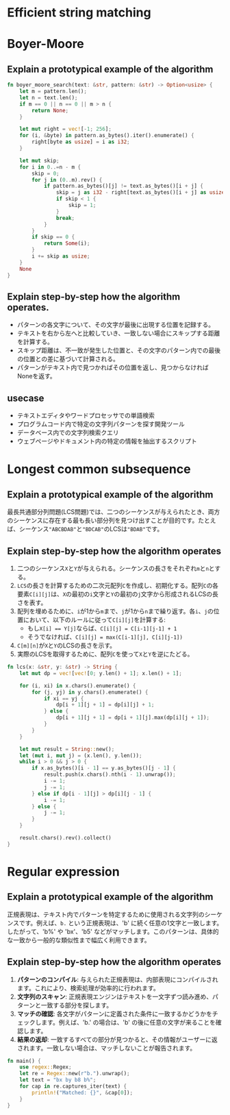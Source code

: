 # Efficient string matching

# Boyer-Moore

## Explain a prototypical example of the algorithm
```rust
fn boyer_moore_search(text: &str, pattern: &str) -> Option<usize> {
    let m = pattern.len();
    let n = text.len();
    if m == 0 || n == 0 || m > n {
        return None;
    }

    let mut right = vec![-1; 256];
    for (i, &byte) in pattern.as_bytes().iter().enumerate() {
        right[byte as usize] = i as i32;
    }

    let mut skip;
    for i in 0..=n - m {
        skip = 0;
        for j in (0..m).rev() {
            if pattern.as_bytes()[j] != text.as_bytes()[i + j] {
                skip = j as i32 - right[text.as_bytes()[i + j] as usize];
                if skip < 1 {
                    skip = 1;
                }
                break;
            }
        }
        if skip == 0 {
            return Some(i);
        }
        i += skip as usize;
    }
    None
}
```

## Explain step-by-step how the algorithm operates.
- パターンの各文字について、その文字が最後に出現する位置を記録する。
- テキストを右から左へと比較していき、一致しない場合にスキップする距離を計算する。
- スキップ距離は、不一致が発生した位置と、その文字のパターン内での最後の位置との差に基づいて計算される。
- パターンがテキスト内で見つかればその位置を返し、見つからなければNoneを返す。

## usecase
- テキストエディタやワードプロセッサでの単語検索
- プログラムコード内で特定の文字列パターンを探す開発ツール
- データベース内での文字列検索クエリ
- ウェブページやドキュメント内の特定の情報を抽出するスクリプト

# Longest common subsequence

## Explain a prototypical example of the algorithm

最長共通部分列問題(LCS問題)では、二つのシーケンスが与えられたとき、両方のシーケンスに存在する最も長い部分列を見つけ出すことが目的です。たとえば、シーケンス`"ABCBDAB"`と`"BDCAB"`のLCSは`"BDAB"`です。

## Explain step-by-step how the algorithm operates

1. 二つのシーケンス`X`と`Y`が与えられる。シーケンスの長さをそれぞれ`m`と`n`とする。
2. `LCS`の長さを計算するための二次元配列`C`を作成し、初期化する。配列`C`の各要素`C[i][j]`は、`X`の最初の`i`文字と`Y`の最初の`j`文字から形成されるLCSの長さを表す。
3. 配列を埋めるために、`i`が1から`m`まで、`j`が1から`n`まで繰り返す。各`i`、`j`の位置において、以下のルールに従って`C[i][j]`を計算する:
   - もし`X[i] == Y[j]`ならば、`C[i][j] = C[i-1][j-1] + 1`
   - そうでなければ、`C[i][j] = max(C[i-1][j], C[i][j-1])`
4. `C[m][n]`が`X`と`Y`のLCSの長さを示す。
5. 実際のLCSを取得するために、配列`C`を使って`X`と`Y`を逆にたどる。


```rust
fn lcs(x: &str, y: &str) -> String {
    let mut dp = vec![vec![0; y.len() + 1]; x.len() + 1];

    for (i, xi) in x.chars().enumerate() {
        for (j, yj) in y.chars().enumerate() {
            if xi == yj {
                dp[i + 1][j + 1] = dp[i][j] + 1;
            } else {
                dp[i + 1][j + 1] = dp[i + 1][j].max(dp[i][j + 1]);
            }
        }
    }

    let mut result = String::new();
    let (mut i, mut j) = (x.len(), y.len());
    while i > 0 && j > 0 {
        if x.as_bytes()[i - 1] == y.as_bytes()[j - 1] {
            result.push(x.chars().nth(i - 1).unwrap());
            i -= 1;
            j -= 1;
        } else if dp[i - 1][j] > dp[i][j - 1] {
            i -= 1;
        } else {
            j -= 1;
        }
    }

    result.chars().rev().collect()
}
```

# Regular expression

## Explain a prototypical example of the algorithm

正規表現は、テキスト内でパターンを特定するために使用される文字列のシーケンスです。例えば、`b.` という正規表現は、'b' に続く任意の1文字と一致します。したがって、'b%' や 'bx'、'b5' などがマッチします。このパターンは、具体的な一致から一般的な類似性まで幅広く利用できます。

## Explain step-by-step how the algorithm operates

1. **パターンのコンパイル**: 与えられた正規表現は、内部表現にコンパイルされます。これにより、検索処理が効率的に行われます。
2. **文字列のスキャン**: 正規表現エンジンはテキストを一文字ずつ読み進め、パターンと一致する部分を探します。
3. **マッチの確認**: 各文字がパターンに定義された条件に一致するかどうかをチェックします。例えば、'b.' の場合は、'b' の後に任意の文字が来ることを確認します。
4. **結果の返却**: 一致するすべての部分が見つかると、その情報がユーザーに返されます。一致しない場合は、マッチしないことが報告されます。

```rust
fn main() {
    use regex::Regex;
    let re = Regex::new(r"b.").unwrap();
    let text = "bx by b8 b%";
    for cap in re.captures_iter(text) {
        println!("Matched: {}", &cap[0]);
    }
}
```

